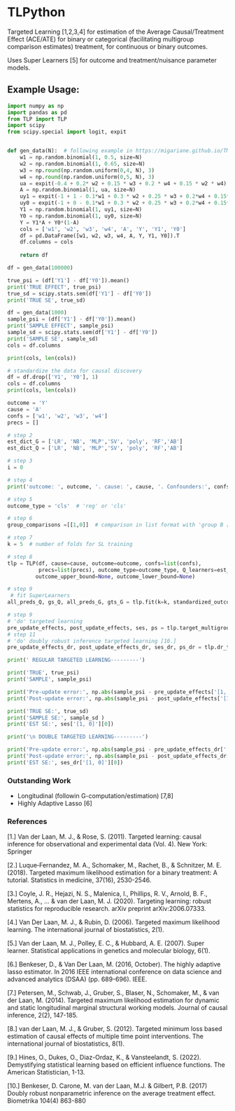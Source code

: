 # TLPython
Targeted Learning [1,2,3,4] for estimation of the Average Causal/Treatment Effect (ACE/ATE) for binary or categorical (facilitating multigroup comparison estimates) treatment, for continuous or binary outcomes.

Uses Super Learners [5] for outcome and treatment/nuisance parameter models.


## Example Usage:


```python
import numpy as np
import pandas as pd
from TLP import TLP
import scipy
from scipy.special import logit, expit


def gen_data(N):  # following example in https://migariane.github.io/TMLE.nb.html
    w1 = np.random.binomial(1, 0.5, size=N)
    w2 = np.random.binomial(1, 0.65, size=N)
    w3 = np.round(np.random.uniform(0,4, N), 3)
    w4 = np.round(np.random.uniform(0,5, N), 3)
    ua = expit(-0.4 + 0.2* w2 + 0.15 * w3 + 0.2 * w4 + 0.15 * w2 * w4)
    A = np.random.binomial(1, ua, size=N)
    uy1 = expit(-1 + 1 - 0.1*w1 + 0.3 * w2 + 0.25 * w3 + 0.2*w4 + 0.15*w2*w4)
    uy0 = expit(-1 + 0 - 0.1*w1 + 0.3 * w2 + 0.25 * w3 + 0.2*w4 + 0.15*w2*w4)
    Y1 = np.random.binomial(1, uy1, size=N)
    Y0 = np.random.binomial(1, uy0, size=N)
    Y = Y1*A + Y0*(1-A)
    cols = ['w1', 'w2', 'w3', 'w4', 'A', 'Y', 'Y1', 'Y0']
    df = pd.DataFrame([w1, w2, w3, w4, A, Y, Y1, Y0]).T
    df.columns = cols
    
    return df

df = gen_data(100000)

true_psi = (df['Y1'] - df['Y0']).mean()
print('TRUE EFFECT', true_psi)
true_sd = scipy.stats.sem(df['Y1'] - df['Y0'])
print('TRUE SE', true_sd)

df = gen_data(1000)
sample_psi = (df['Y1'] - df['Y0']).mean()
print('SAMPLE EFFECT', sample_psi)
sample_sd = scipy.stats.sem(df['Y1'] - df['Y0'])
print('SAMPLE SE', sample_sd)
cols = df.columns

print(cols, len(cols))

# standardize the data for causal discovery
df = df.drop(['Y1', 'Y0'], 1)
cols = df.columns
print(cols, len(cols))

outcome = 'Y'
cause = 'A'
confs = ['w1', 'w2', 'w3', 'w4']
precs = []

# step 2
est_dict_G = ['LR', 'NB', 'MLP','SV', 'poly', 'RF','AB']
est_dict_Q = ['LR', 'NB', 'MLP','SV', 'poly', 'RF','AB']

# step 3
i = 0

# step 4
print('outcome: ', outcome, '. cause: ', cause, '. Confounders:', confs, '. Precisions:', precs, '\n')

# step 5
outcome_type = 'cls'  # 'reg' or 'cls'

# step 6
group_comparisons =[[1,0]]  # comparison in list format with 'group B [vs] reference_group'

# step 7
k = 5  # number of folds for SL training

# step 8
tlp = TLP(df, cause=cause, outcome=outcome, confs=list(confs),
          precs=list(precs), outcome_type=outcome_type, Q_learners=est_dict_Q, G_learners=est_dict_G,
         outcome_upper_bound=None, outcome_lower_bound=None)

# step 9 
 # fit SuperLearners
all_preds_Q, gs_Q, all_preds_G, gts_G = tlp.fit(k=k, standardized_outcome=False, calibrationQ=True, calibrationG=False)

# step 9 
# 'do' targeted learning
pre_update_effects, post_update_effects, ses, ps = tlp.target_multigroup(group_comparisons=group_comparisons)
# step 11
# 'do' doubly robust inference targeted learning [10.]
pre_update_effects_dr, post_update_effects_dr, ses_dr, ps_dr = tlp.dr_target_multigroup(group_comparisons=group_comparisons, k=5, iterations=10)

print(' REGULAR TARGETED LEARNING---------')

print('TRUE', true_psi)
print('SAMPLE', sample_psi)

print('Pre-update error:', np.abs(sample_psi - pre_update_effects['[1, 0]']))
print('Post-update error:', np.abs(sample_psi - post_update_effects['[1, 0]']))

print('TRUE SE:', true_sd)
print('SAMPLE SE:', sample_sd )
print('EST SE:', ses['[1, 0]'][0])

print('\n DOUBLE TARGETED LEARNING---------')

print('Pre-update error:', np.abs(sample_psi - pre_update_effects_dr['[1, 0]']))
print('Post-update error:', np.abs(sample_psi - post_update_effects_dr['[1, 0]']))
print('EST SE:', ses_dr['[1, 0]'][0])
```


### Outstanding Work

- Longitudinal (followin G-computation/estimation) [7,8]
- Highly Adaptive Lasso [6]



### References
[1.] Van der Laan, M. J., & Rose, S. (2011). Targeted learning: causal inference for observational and experimental data (Vol. 4). New York: Springer

[2.] Luque‐Fernandez, M. A., Schomaker, M., Rachet, B., & Schnitzer, M. E. (2018). Targeted maximum likelihood estimation for a binary treatment: A tutorial. Statistics in medicine, 37(16), 2530-2546.

[3.] Coyle, J. R., Hejazi, N. S., Malenica, I., Phillips, R. V., Arnold, B. F., Mertens, A., ... & van der Laan, M. J. (2020). Targeting learning: robust statistics for reproducible research. arXiv preprint arXiv:2006.07333.

[4.] Van Der Laan, M. J., & Rubin, D. (2006). Targeted maximum likelihood learning. The international journal of biostatistics, 2(1).

[5.] Van der Laan, M. J., Polley, E. C., & Hubbard, A. E. (2007). Super learner. Statistical applications in genetics and molecular biology, 6(1).

[6.] Benkeser, D., & Van Der Laan, M. (2016, October). The highly adaptive lasso estimator. In 2016 IEEE international conference on data science and advanced analytics (DSAA) (pp. 689-696). IEEE.

[7.] Petersen, M., Schwab, J., Gruber, S., Blaser, N., Schomaker, M., & van der Laan, M. (2014). Targeted maximum likelihood estimation for dynamic and static longitudinal marginal structural working models. Journal of causal inference, 2(2), 147-185.

[8.] van der Laan, M. J., & Gruber, S. (2012). Targeted minimum loss based estimation of causal effects of multiple time point interventions. The international journal of biostatistics, 8(1).

[9.] Hines, O., Dukes, O., Diaz-Ordaz, K., & Vansteelandt, S. (2022). Demystifying statistical learning based on efficient influence functions. The American Statistician, 1-13.

[10.] Benkeser, D. Carone, M. van der Laan, M.J. & Gilbert, P.B. (2017) Doubly robust nonparametric inference on the average treatment effect. Biometrika 104(4) 863-880


